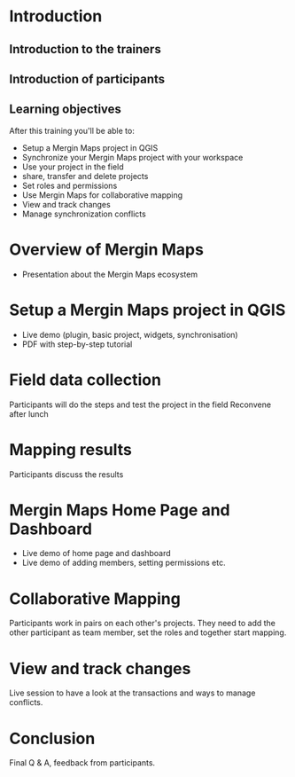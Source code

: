 # Introduction
## Introduction to the trainers
## Introduction of participants
## Learning objectives
After this training you'll be able to:
* Setup a Mergin Maps project in QGIS
* Synchronize your Mergin Maps project with your workspace
* Use your project in the field
* share, transfer and delete projects
* Set roles and permissions
* Use Mergin Maps for collaborative mapping
* View and track changes
* Manage synchronization conflicts

# Overview of Mergin Maps
* Presentation about the Mergin Maps ecosystem

# Setup a Mergin Maps project in QGIS
* Live demo (plugin, basic project, widgets, synchronisation)
* PDF with step-by-step tutorial

# Field data collection
Participants will do the steps and test the project in the field
Reconvene after lunch

# Mapping results
Participants discuss the results

# Mergin Maps Home Page and Dashboard
* Live demo of home page and dashboard
* Live demo of adding members, setting permissions etc.

# Collaborative Mapping
Participants work in pairs on each other's projects. They need to add the other participant as team member, set the roles and together start mapping.

# View and track changes
Live session to have a look at the transactions and ways to manage conflicts.

# Conclusion
Final Q & A, feedback from participants.

